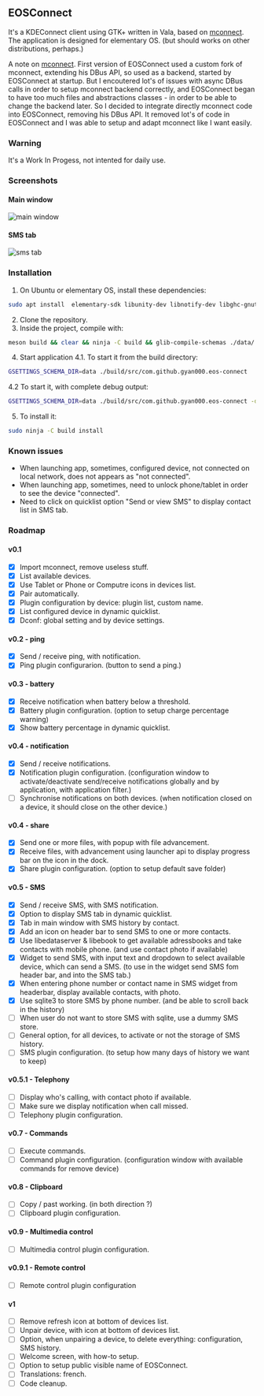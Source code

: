 ## EOSConnect

It's a KDEConnect client using GTK+ written in Vala, based on [mconnect](https://github.com/kevinselvaprasanna/mconnect).
The application is designed for elementary OS. (but should works on other distributions, perhaps.)

A note on [mconnect](https://github.com/kevinselvaprasanna/mconnect). First version of EOSConnect used a custom fork of mconnect, extending his DBus API, so used as a backend, started by EOSConnect at startup. But I encoutered lot's of issues with async DBus calls in order to setup mconnect backend correctly, and EOSConnect began to have too much files and abstractions classes - in order to be able to change the backend later. So I decided to integrate directly mconnect code into EOSConnect, removing his DBus API. It removed lot's of code in EOSConnect and I was able to setup and adapt mconnect like I want easily.

### Warning

It's a Work In Progess, not intented for daily use.

### Screenshots
#### Main window
![main window](https://raw.githubusercontent.com/gyan000/EOSConnect/master/screenshots/devices.png "Main window")

#### SMS tab
![sms tab](https://raw.githubusercontent.com/gyan000/EOSConnect/master/screenshots/sms.png "SMS tab")

### Installation
1. On Ubuntu or elementary OS, install these dependencies:
```bash
sudo apt install  elementary-sdk libunity-dev libnotify-dev libghc-gnutls-dev libsqlite3-dev libedataserver1.2-dev libebook1.2-dev/ -y
```
2. Clone the repository.
3. Inside the project, compile with:
```bash
meson build && clear && ninja -C build && glib-compile-schemas ./data/
```
4. Start application
  4.1. To start it from the build directory:
```bash
GSETTINGS_SCHEMA_DIR=data ./build/src/com.github.gyan000.eos-connect 
```
  4.2 To start it, with complete debug output:
```bash
GSETTINGS_SCHEMA_DIR=data ./build/src/com.github.gyan000.eos-connect -d
```
5. To install it:
```bash
sudo ninja -C build install
```

### Known issues
* When launching app, sometimes, configured device, not connected on local network, does not appears as "not connected".
* When launching app, sometimes, need to unlock phone/tablet in order to see the device "connected".
* Need to click on quicklist option "Send or view SMS" to display contact list in SMS tab.

### Roadmap
#### v0.1
- [x] Import mconnect, remove useless stuff.
- [x] List available devices.
- [x] Use Tablet or Phone or Computre icons in devices list.
- [x] Pair automatically.
- [x] Plugin configuration by device: plugin list, custom name.
- [x] List configured device in dynamic quicklist.
- [x] Dconf: global setting and by device settings.

#### v0.2 - ping
- [x] Send / receive ping, with notification.
- [x] Ping plugin configurarion. (button to send a ping.)

#### v0.3 - battery
- [x] Receive notification when battery below a threshold.
- [x] Battery plugin configuration. (option to setup charge percentage warning)
- [x] Show battery percentage in dynamic quicklist.

#### v0.4 - notification
- [x] Send / receive notifications.
- [x] Notification plugin configuration. (configuration window to activate/deactivate send/receive notifications globally and by application, with application filter.)
- [ ] Synchronise notifications on both devices. (when notification closed on a device, it should close on the other device.)

#### v0.4 - share
- [x] Send one or more files, with popup with file advancement.
- [x] Receive files, with advancement using launcher api to display progress bar on the icon in the dock.
- [x] Share plugin configuration. (option to setup default save folder)

#### v0.5 - SMS
- [x] Send / receive SMS, with SMS notification.
- [x] Option to display SMS tab in dynamic quicklist.
- [x] Tab in main window with SMS history by contact. 
- [x] Add an icon on header bar to send SMS to one or more contacts. 
- [x] Use libedataserver & libebook to get available adressbooks and take contacts with mobile phone. (and use contact photo if available)
- [x] Widget to send SMS, with input text and dropdown to select available device, which can send a SMS. (to use in the widget send SMS fom header bar, and into the SMS tab.)
- [x] When entering phone number or contact name in SMS widget from headerbar, display available contacts, with photo.
- [x] Use sqlite3 to store SMS by phone number. (and be able to scroll back in the history)
- [ ] When user do not want to store SMS with sqlite, use a dummy SMS store.
- [ ] General option, for all devices, to activate or not the storage of SMS history.
- [ ] SMS plugin configuration. (to setup how many days of history we want to keep)

#### v0.5.1 - Telephony
- [ ] Display who's calling, with contact photo if available.
- [ ] Make sure we display notification when call missed.
- [ ] Telephony plugin configuration.

#### v0.7 - Commands
- [ ] Execute commands.
- [ ] Command plugin configuration. (configuration window with available commands for remove device)

#### v0.8 - Clipboard
- [ ] Copy / past working. (in both direction ?)
- [ ] Clipboard plugin configuration. 

#### v0.9 - Multimedia control 
- [ ] Multimedia control plugin configuration.

#### v0.9.1 - Remote control
- [ ] Remote control plugin configuration

#### v1
- [ ] Remove refresh icon at bottom of devices list. 
- [ ] Unpair device, with icon at bottom of devices list.
- [ ] Option, when unpairing a device, to delete everything: configuration, SMS history.
- [ ] Welcome screen, with how-to setup.
- [ ] Option to setup public visible name of EOSConnect.
- [ ] Translations: french.
- [ ] Code cleanup.
